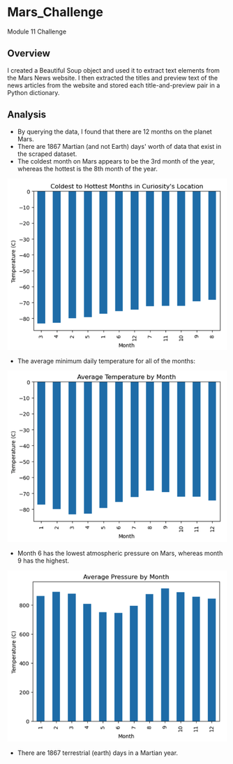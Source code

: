 # Mars_Challenge
Module 11 Challenge

## Overview
I created a Beautiful Soup object and used it to extract text elements from the Mars News website. I then extracted the titles and preview text of the news articles from the website and stored each title-and-preview pair in a Python dictionary.

## Analysis
* By querying the data, I found that there are 12 months on the planet Mars.
* There are 1867 Martian (and not Earth) days' worth of data that exist in the scraped dataset.
* The coldest month on Mars appears to be the 3rd month of the year, whereas the hottest is the 8th month of the year.
     
![](https://github.com/Houdini24/Mars_Challenge/blob/main/Resources/Coldest%20to%20Hottest%20Months.png)

* The average minimum daily temperature for all of the months:
   
![](https://github.com/Houdini24/Mars_Challenge/blob/main/Resources/Average%20Temp%20By%20Month.png)

* Month 6 has the lowest atmospheric pressure on Mars, whereas month 9 has the highest.

![](https://github.com/Houdini24/Mars_Challenge/blob/main/Resources/Average%20Pressure%20by%20Month.png)

* There are 1867 terrestrial (earth) days in a Martian year.




